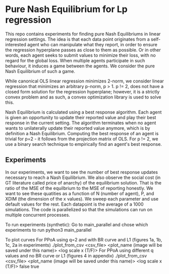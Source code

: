 # Pure Nash Equilibrium for Lp regression

This repo contains experiments for finding pure Nash Equilibriums in linear regression settings. The idea is that each data point
originates from a self-interested agent who can manipulate what they report, in order to ensure the regression hyperplane passes as 
close to them as possible. Or in other words, each agent seeks to submit values to minimize their loss, with no regard for the global
loss. When multiple agents participate in such behaviour, it induces a game between the agents. We consider the pure Nash Equilibrium
of such a game.

While canonical OLS linear regression minimizes 2-norm, we consider linear regression that minimizes an arbitrary p-norm, p > 1. 
p != 2, does not have a closed form solution for the regression hyperplane; however, it is a strictly convex problem and as such, a
convex optimization library is used to solve this. 

Nash Equilibrium is calculated using a best response algorithm. Each agent is given an opportunity to update their reported value and 
play their best response in the current setting. The algorithm terminates when no agent wants to unilaterally update their reported value
anymore, which is by definition a Nash Equilibrium. Computing the best response of an agent is trivial for p=2 - it follows from the 
projection matrix of OLS. For p != 2, we use a binary search technique to empirically find an agent's best response.

## Experiments
In our experiments, we want to see the number of best response updates necessary to reach a Nash Equilibrium. We also observe the social
cost (in GT literature called price of anarchy) of the equilibrium solution. That is the ratio of the MSE of the equilbrium to the MSE of
reporting honestly. We want to see these quatities as a function of N (number of agent), P, and XDIM (the dimension of the x values). We
sweep each parameter and use default values for the rest. Each datapoint is the average of a 1000 simulations. The code is parallelized 
so that the simulations can run on multiple concurrent processes.

To run experiments (synthetic):
  Go to main_parallel and chose which experiments to run 
  python3 main_parallel 

To plot curves
  For PPoA using q=2 and with BR curve and L1 (figures 1a, 1b, 1c, 2a in experiments)
    ./plot_from_csv <csv_file> <plot_name (image will be saved under this name)> <log scale x (T/F)> 
  For PPoA using different q values and no BR curve or L1 (figures 4 in appendix)
    ./plot_from_csv <csv_file> <plot_name (image will be saved under this name)> <log scale x (T/F)> false true
